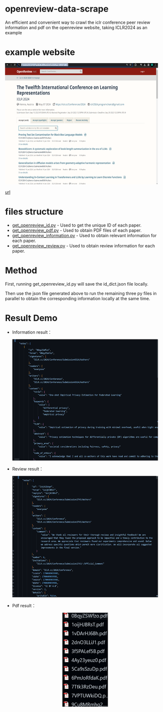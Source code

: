 # openreview-data-scrape
An efficient and convenient way to crawl the iclr conference peer review information and pdf on the openreview website, taking ICLR2024 as an example

# example website
<center>
  <img src="images/1707112876582.jpg" alt="ICLR 2024" width="600" height="400">
</center>

[url](https://openreview.net/group?id=ICLR.cc/2024/Conference#tab-accept-oral)


# files structure 
  - [get_openreview_id.py](#文件1.1) - Used to get the unique ID of each paper.
  - [get_openreview_pdf.py](#文件1.2) - Used to obtain PDF files of each paper.
  - [get_openreview_information.py](#文件1.3) - Used to obtain relevant information for each paper.
  - [get_openreview_review.py](#文件1.4) - Used to obtain review information for each paper.

# Method
  First, running get_openreview_id.py will save the id_dict.json file locally.

  Then use the json file generated above to run the remaining three py files in parallel to obtain the corresponding information locally at the same time.

# Result Demo
- Information result：

  <div style="text-aligh:center;">
    <img src="images/information.jpg" alt="ICLR 2024_information" width="600" height="400">
  </div>
- Review result：

  <div style="text-align:center;">
    <img src="images/review.jpg" alt="ICLR 2024_review" width="600" height="400">
  </div>
- Pdf result：

  <div style="text-align:center;">
      <img src="images/1707113461050.jpg" alt="ICLR 2024_pdf" width="150" height="310">
  </div>
